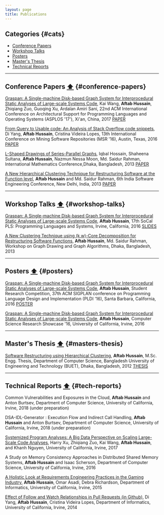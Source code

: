 ```yaml
---
layout: page
title: Publications
---
```


## Categories {#cats} 

- [Conference Papers](#conference-papers) 
- [Workshop Talks](#workshop-talks)
- [Posters](#posters)
- [Master's Thesis](#masters-thesis)
- [Technical Reports](#tech-reports)

____________


## Conference Papers [⬆](#cats) {#conference-papers} 


[Graspan: A Single-machine Disk-based Graph System for Interprocedural Static Analyses of Large-scale Systems Code](https://dl.acm.org/citation.cfm?id=3037744&lipi=urn%253Ali%253Apage%253Ad_flagship3_profile_view_base%253Bj%252FWF7nPxSumRpdx0FsthYQ%253D%253D), Kai Wang, **Aftab Hussain**, Zhiqiang Zuo, Guoqing Xu, Ardalan Amiri Sani, 22nd ACM International Conference on Architectural Support for Programming Languages and Operating Systems (ASPLOS '17'), Xi'an, China, 2017 [PAPER]()

 [From Query to Usable code: An Analysis of Stack Overflow code snippets](https://dl.acm.org/citation.cfm?id=2901767), Di Yang, **Aftab Hussain**, Cristina Videira Lopes, 13th International Conference on Mining Software Repositories (MSR '16), Austin, Texas, 2016 [PAPER](https://arxiv.org/pdf/1605.04464.pdf)

  [L-Shaped Drawings of Series-Parallel Graphs](), Iqbal Hossain, Shaheena Sultana, **Aftab Hussain**, Nazmun Nessa Moon, Md. Saidur Rahman, International Mathematics Conference,Dhaka, Bangladesh, 2013 [PAPER](shared/pp_lshaped.pdf)

  [A New Hierarchical Clustering Technique for Restructuring Software at the Function level](https://dl.acm.org/citation.cfm?id=2442761), **Aftab Hussain** and Md. Saidur Rahman, 6th India Software Engineering Conference, New Delhi, India, 2013  [PAPER](/my_new_web/shared/ah_isec13.pdf)

____________

## Workshop Talks [⬆](#cats) {#workshop-talks}

[Graspan: A Single-machine Disk-based Graph System for Interprocedural Static Analyses of Large-scale Systems Code](http://socalpls.github.io/archive/2016nov/), **Aftab Hussain**, 17th SoCal PLS: Programming Languages and Systems, Irvine, California, 2016 [SLIDES](/my_new_web/shared/ah_isec13.pdf)        

[A New Clustering Technique using (k,w)-Core Decomposition for Restructuring Software Functions](), **Aftab Hussain**, Md. Saidur Rahman, Workshop on Graph Drawing and Graph Algorithms, Dhaka, Bangladesh, 2013   

____________

## Posters [⬆](#cats) {#posters}

[Graspan: A Single-machine Disk-based Graph System for Interprocedural Static Analyses of Large-scale Systems Code](https://pldi16.sigplan.org/track/Student+Research+Competition+%28SRC%29#About), **Aftab Hussain**, Student Research Competition, 37th ACM SIGPLAN conference on Programming Language Design and Implementation (PLDI '16), Santa Barbara, California, 2016 [POSTER](shared/Poster-Graspan-ASPLOS.pdf)       

[Graspan: A Single-machine Disk-based Graph System for Interprocedural Static Analyses of Large-scale Systems Code](https://pldi16.sigplan.org/track/Student+Research+Competition+%28SRC%29#About), **Aftab Hussain**, Computer Science Research Showcase '16, University of California, Irvine, 2016     

____________


## Master's Thesis [⬆](#cats)	{#masters-thesis}		

[Software Restructuring using Hierarchical Clustering](http://lib.buet.ac.bd:8080/xmlui/handle/123456789/3271), **Aftab Hussain**, M.Sc. Engg. Thesis, Department of Computer Science, Bangladesh University of Engineering and Technology (BUET), Dhaka, Bangladesh, 2012 [THESIS](pubs/ms-thesis.pdf)   
                                                
____________

## Technical Reports [⬆](#cats) {#tech-reports}	

Common Vulnerabilities and Exposures in the Cloud, **Aftab Hussain** and Anton Burtsev, Department of Computer Science, University of California, Irvine, 2018 (under preparation) 

DSA-IDL-Generator : Execution Flow and Indirect Call Handling, **Aftab Hussain** and Anton Burtsev, Department of Computer Science, University of California, Irvine, 2018 (under preparation) 

[Systemized Program Analyses: A Big Data Perspective on Scaling Large-Scale Code Analyses](shared/tr-bigdata.pdf), Harry Xu, Zhiqiang Zuo, Kai Wang, **Aftab Hussain**, and Khanh Nguyen, University of California, Irvine, 2017 

A Study on Memory Consistency Approaches in Distributed Shared Memory Systems, **Aftab Hussain** and Isaac Scherson, Department of Computer Science, University of California, Irvine, 2016

[A Holistic Look at Requirements Engineering Practices in the Gaming Industry](shared/tr-renggames.pdf), **Aftab Hussain**, Omar Asadi, Debra Richardson, Department of Informatics, University of California, Irvine, 2015

[Effect of Follow and Watch Relationships in Pull Requests (in Github)](shared/tr_follwtch.pdf), Di Yang, **Aftab Hussain**, Cristina Videira Lopes, Department of Informatics, University of California, Irvine, 2014
